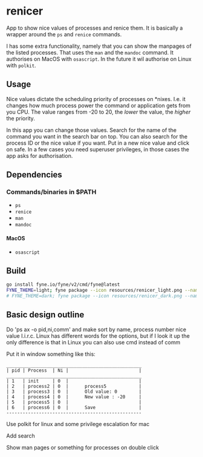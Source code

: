 # renicer

App to show nice values of processes and renice them. It is basically a wrapper around the ```ps``` and ```renice``` commands. 

I has some extra functionality, namely that you can show the manpages of the listed processes. That uses the ```man``` and the ```mandoc``` command. It authorises on MacOS with ```osascript```. In the future it wil authorise on Linux with ```polkit```.

## Usage

Nice values dictate the scheduling priority of processes on *nixes. I.e. it changes how much process power the command or application gets from you CPU. The value ranges from -20 to 20, the *lower* the value, the *higher* the priority.

In this app you can change those values. Search for the name of the command you want in the search bar on top. You can also search for the process ID or the nice value if you want. Put in a new nice value and click on safe. In a few cases you need superuser privileges, in those cases the app asks for authorisation.

## Dependencies

### Commands/binaries in $PATH

* ```ps```
* ```renice```
* ```man```
* ```mandoc```

#### MacOS

* ```osascript```

## Build

```bash
go install fyne.io/fyne/v2/cmd/fyne@latest
FYNE_THEME=light; fyne package --icon resources/renicer_light.png --name renicer
# FYNE_THEME=dark; fyne package --icon resources/renicer_dark.png --name renicer
```

## Basic design outline

Do 'ps ax -o pid,ni,comm' and make sort by name, process number nice value
I.i.r.c. Linux has different words for the options, but if I look it up the only difference
is that in Linux you can also use cmd instead of comm

Put it in window something like this:

```
__________________________________________________
| pid | Process  | Ni |                          |
__________________________________________________
| 1   | init     | 0  |                          |
| 2   | process2 | 0  |      process5            |
| 3   | process3 | 0  |      Old value: 0        |
| 4   | process4 | 0  |      New value : -20     |
| 5   | process5 | 0  |                          |
| 6   | process6 | 0  |      Save                |
--------------------------------------------------
```

Use polkit for linux and some privilege escalation for mac

Add search

Show man pages or something for processes on double click
